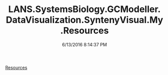 ﻿---
title: LANS.SystemsBiology.GCModeller.DataVisualization.SyntenyVisual.My.Resources
date: 6/13/2016 8:14:37 PM
---

[Resources](T-LANS.SystemsBiology.GCModeller.DataVisualization.SyntenyVisual.My.Resources.Resources.html)
